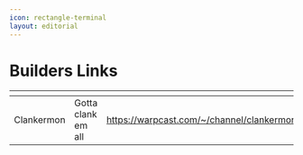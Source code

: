 ```yaml
---
icon: rectangle-terminal
layout: editorial
---
```


# Builders Links



<table data-header-hidden data-full-width="true"><thead><tr><th></th><th></th><th></th></tr></thead><tbody><tr><td>Clankermon</td><td>Gotta clank em all</td><td><a href="https://warpcast.com/~/channel/clankermon">https://warpcast.com/~/channel/clankermon</a></td></tr></tbody></table>
